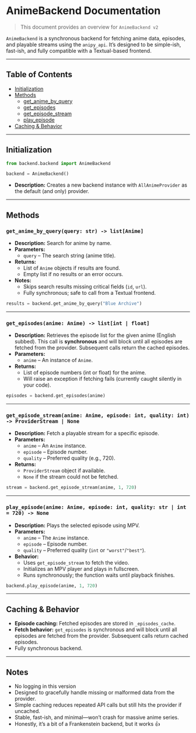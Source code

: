 # AnimeBackend Documentation
> This document provides an overview for `AnimeBackend v2` 

`AnimeBackend` is a synchronous backend for fetching anime data, episodes, and playable streams using the `anipy_api`. It’s designed to be simple-ish, fast-ish, and fully compatible with a Textual-based frontend.

---

## Table of Contents

* [Initialization](#initialization)
* [Methods](#methods)
  * [get\_anime\_by\_query](#get_anime_by_query)
  * [get\_episodes](#get_episodes)
  * [get\_episode\_stream](#get_episode_stream)
  * [play\_episode](#play_episode)
* [Caching & Behavior](#caching--behavior)

---

## Initialization

```python
from backend.backend import AnimeBackend

backend = AnimeBackend()
```

* **Description:**
Creates a new backend instance with `AllAnimeProvider` as the default (and only) provider.

---

## Methods

### `get_anime_by_query(query: str) -> list[Anime]`

* **Description:**
  Search for anime by name.
* **Parameters:**
  * `query` – The search string (anime title).
* **Returns:**
  * List of `Anime` objects if results are found.
  * Empty list if no results or an error occurs.
* **Notes:**
  * Skips search results missing critical fields (`id`, `url`).
  * Fully synchronous; safe to call from a Textual frontend.

```python
results = backend.get_anime_by_query("Blue Archive")
```

---

### `get_episodes(anime: Anime) -> list[int | float]`

* **Description:**
  Retrieves the episode list for the given anime (English subbed). This call is **synchronous** and will block until all episodes are fetched from the provider. Subsequent calls return the cached episodes.
* **Parameters:**
  * `anime` – An instance of `Anime`.
* **Returns:**
  * List of episode numbers (int or float) for the anime.
  * Will raise an exception if fetching fails (currently caught silently in your code).

```python
episodes = backend.get_episodes(anime)
```

---

### `get_episode_stream(anime: Anime, episode: int, quality: int) -> ProviderStream | None`

* **Description:**
  Fetch a playable stream for a specific episode.
* **Parameters:**
  * `anime` – An `Anime` instance.
  * `episode` – Episode number.
  * `quality` – Preferred quality (e.g., 720).
* **Returns:**
  * `ProviderStream` object if available.
  * `None` if the stream could not be fetched.

```python
stream = backend.get_episode_stream(anime, 1, 720)
```

---

### `play_episode(anime: Anime, episode: int, quality: str | int = 720) -> None`

* **Description:**
  Plays the selected episode using MPV.
* **Parameters:**
  * `anime` – The `Anime` instance.
  * `episode` – Episode number.
  * `quality` – Preferred quality (`int` or `"worst"`/`"best"`).
* **Behavior:**
  * Uses `get_episode_stream` to fetch the video.
  * Initializes an MPV player and plays in fullscreen.
  * Runs synchronously; the function waits until playback finishes.
```python
backend.play_episode(anime, 1, 720)
```

---

## Caching & Behavior

* **Episode caching:** Fetched episodes are stored in `_episodes_cache`.
* **Fetch behavior:** `get_episodes` is synchronous and will block until all episodes are fetched from the provider. Subsequent calls return cached episodes.
* Fully synchronous backend.

---

## Notes

* No logging in this version
* Designed to gracefully handle missing or malformed data from the provider.
* Simple caching reduces repeated API calls but still hits the provider if uncached.
* Stable, fast-ish, and minimal—won’t crash for massive anime series.
* Honestly, it’s a bit of a Frankenstein backend, but it works 👍